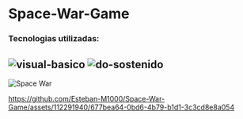 # Space-War-Game

### Tecnologias utilizadas:

![visual-basico](https://github.com/Esteban-M1000/Space-War-Game/assets/112291940/bfa21427-dad4-49b7-8db3-99ba55efd477)           ![do-sostenido](https://github.com/Esteban-M1000/Space-War-Game/assets/112291940/bc09888a-e9a4-4fba-b37d-980075892bf7)
---
![Space War](https://github.com/Esteban-M1000/Space-War-Game/assets/112291940/77d36301-fcf3-49e9-ba35-bd7de175afe1)


https://github.com/Esteban-M1000/Space-War-Game/assets/112291940/677bea64-0bd6-4b79-b1d1-3c3cd8e8a054

